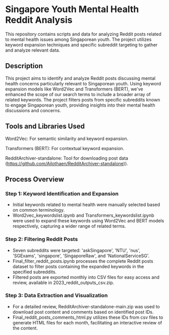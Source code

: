 # Singapore Youth Mental Health Reddit Analysis
This repository contains scripts and data for analyzing Reddit posts related to mental health issues among Singaporean youth. The project utilizes keyword expansion techniques and specific subreddit targeting to gather and analyze relevant data.

## Description
This project aims to identify and analyze Reddit posts discussing mental health concerns particularly relevant to Singaporean youth. Using keyword expansion models like Word2Vec and Transformers (BERT), we've enhanced the scope of our search terms to include a broader array of related keywords. The project filters posts from specific subreddits known to engage Singaporean youth, providing insights into their mental health discussions and concerns.

## Tools and Libraries Used
Word2Vec: For semantic similarity and keyword expansion.

Transformers (BERT): For contextual keyword expansion.

RedditArchiver-standalone: Tool for downloading post data (https://github.com/Ailothaen/RedditArchiver-standalone)).

## Process Overview
### Step 1: Keyword Identification and Expansion
- Initial keywords related to mental health were manually selected based on common terminology.
- Word2vec_keywordslist.ipynb and Transformers_keywordslist.ipynb were used to expand these keywords using Word2Vec and BERT models respectively, capturing a wider range of related terms.

### Step 2: Filtering Reddit Posts
-  Seven subreddits were targeted: 'askSingapore', 'NTU', 'nus', 'SGExams', 'singapore', 'SingaporeRaw', and 'NationalServiceSG'.
-  Final_filter_reddit_posts.ipynb processes the complete Reddit posts dataset to filter posts containing the expanded keywords in the specified subreddits.
-  Filtered posts are exported monthly into CSV files for easy access and review, available in 2023_reddit_outputs_csv.zip.

### Step 3: Data Extraction and Visualization
-  For a detailed review, RedditArchiver-standalone-main.zip was used to download post content and comments based on identified post IDs.
-  Final_reddit_posts_comments_html.py utilizes these IDs from csv files to generate HTML files for each month, facilitating an interactive review of the content.




